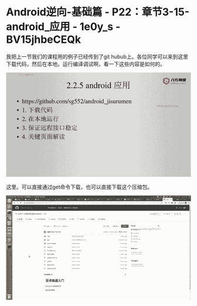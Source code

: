 # Android逆向-基础篇 - P22：章节3-15-android_应用 - 1e0y_s - BV15jhbeCEQk

我把上一节我们的课程用的例子已经传到了git hubub上。各位同学可以来到这里下载代码，然后在本地。运行编译调试啊，看一下这些内容是如何的。



![](img/1a2e4aaffa5558aec4c54f25334bbc06_1.png)

这里。可以直接通过get命令下载，也可以直接下载这个压缩包。

![](img/1a2e4aaffa5558aec4c54f25334bbc06_3.png)